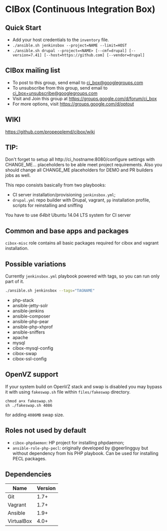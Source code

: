 # CIBox (Continuous Integration Box)

## Quick Start

- Add your host credentials to the `inventory` file.
- `./ansible.sh jenkinsbox --project=NAME --limit=HOST`
- `./ansible.sh drupal --project=<NAME> [--cmf=drupal] [--version=7.41] [--host=https://github.com] [--vendor=drupal]`

## CIBox mailing list

- To post to this group, send email to ci_box@googlegroups.com
- To unsubscribe from this group, send email to ci_box+unsubscribe@googlegroups.com
- Visit and Join this group at https://groups.google.com/d/forum/ci_box
- For more options, visit https://groups.google.com/d/optout

## WIKI

https://github.com/propeoplemd/cibox/wiki

## TIP:

Don't forget to setup all http://ci_hostname:8080/configure settings with CHANGE_ME... placeholders to be able meet project requirements.
Also you should change all CHANGE_ME placeholders for DEMO and PR builders jobs as well.

This repo consists basically from two playbooks:
- CI server installation/provisioning `jenkinsbox.yml`;
- `drupal.yml` repo builder with Drupal, vagrant, `pp` installation profile, scripts for reinstalling and sniffing

You have to use *64bit* Ubuntu 14.04 LTS system for CI server

## Common and base apps and packages

`cibox-misc` role contains all basic packages required for cibox and vagrant installation.

## Possible variations

Currently `jenkinsbox.yml` playbook powered with tags, so you can run only part of it.

```sh
./ansible.sh jenkinsbox --tags="TAGNAME"
```

- php-stack
- ansible-jetty-solr
- ansible-jenkins
- ansible-composer
- ansible-php-pear
- ansible-php-xhprof
- ansible-sniffers
- apache
- mysql
- cibox-mysql-config
- cibox-swap
- cibox-ssl-config

## OpenVZ support

If your system build on OpenVZ stack and swap is disabled you may bypass
it with using `fakeswap.sh` file within `files/fakeswap` directory.

```shell
chmod a+x fakeswap.sh
sh ./fakeswap.sh 4086
```

for adding `4086MB` swap size.

## Roles not used by default

- `cibox-phpdaemon`: HP project for installing phpdaemon;
- `ansible-role-php-pecl`: originally developed by @geerlingguy but without 
 dependency from his PHP playbook. Can be used for installing PECL packages.

## Dependencies

| Name        | Version |
| ----------- | ------- |
| Git         | 1.7+    |
| Vagrant     | 1.7+    |
| Ansible     | 1.9+    |
| VirtualBox  | 4.0+    |
